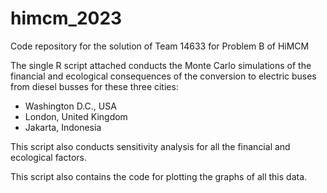 # himcm_2023
Code repository for the solution of Team 14633 for Problem B of HiMCM

The single R script attached conducts the Monte Carlo simulations of the financial and ecological consequences of the conversion to electric buses from diesel busses for these three cities:

* Washington D.C., USA
* London, United Kingdom
* Jakarta, Indonesia

This script also conducts sensitivity analysis for all the financial and ecological factors.

This script also contains the code for plotting the graphs of all this data.
